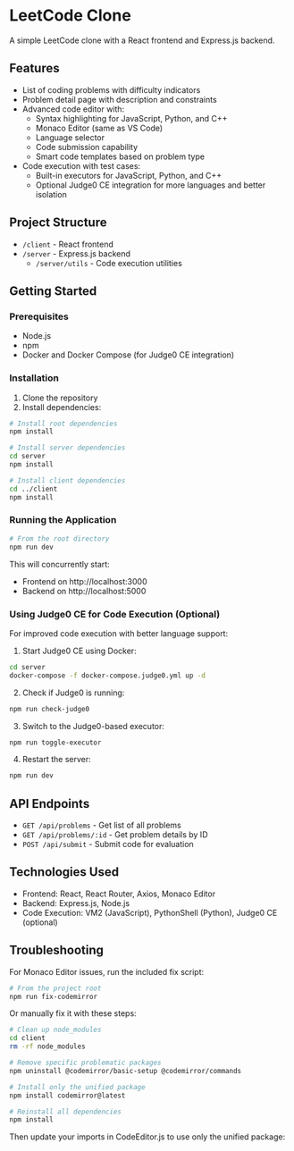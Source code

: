 # LeetCode Clone

A simple LeetCode clone with a React frontend and Express.js backend.

## Features

- List of coding problems with difficulty indicators
- Problem detail page with description and constraints
- Advanced code editor with:
  - Syntax highlighting for JavaScript, Python, and C++
  - Monaco Editor (same as VS Code)
  - Language selector
  - Code submission capability
  - Smart code templates based on problem type
- Code execution with test cases:
  - Built-in executors for JavaScript, Python, and C++ 
  - Optional Judge0 CE integration for more languages and better isolation

## Project Structure

- `/client` - React frontend
- `/server` - Express.js backend
  - `/server/utils` - Code execution utilities

## Getting Started

### Prerequisites

- Node.js
- npm
- Docker and Docker Compose (for Judge0 CE integration)

### Installation

1. Clone the repository
2. Install dependencies:

```bash
# Install root dependencies
npm install

# Install server dependencies
cd server
npm install

# Install client dependencies
cd ../client
npm install
```

### Running the Application

```bash
# From the root directory
npm run dev
```

This will concurrently start:
- Frontend on http://localhost:3000
- Backend on http://localhost:5000

### Using Judge0 CE for Code Execution (Optional)

For improved code execution with better language support:

1. Start Judge0 CE using Docker:
```bash
cd server
docker-compose -f docker-compose.judge0.yml up -d
```

2. Check if Judge0 is running:
```bash
npm run check-judge0
```

3. Switch to the Judge0-based executor:
```bash
npm run toggle-executor
```

4. Restart the server:
```bash
npm run dev
```

## API Endpoints

- `GET /api/problems` - Get list of all problems
- `GET /api/problems/:id` - Get problem details by ID
- `POST /api/submit` - Submit code for evaluation

## Technologies Used

- Frontend: React, React Router, Axios, Monaco Editor
- Backend: Express.js, Node.js
- Code Execution: VM2 (JavaScript), PythonShell (Python), Judge0 CE (optional)

## Troubleshooting

For Monaco Editor issues, run the included fix script:

```bash
# From the project root
npm run fix-codemirror
```

Or manually fix it with these steps:

```bash
# Clean up node_modules
cd client
rm -rf node_modules

# Remove specific problematic packages
npm uninstall @codemirror/basic-setup @codemirror/commands

# Install only the unified package
npm install codemirror@latest

# Reinstall all dependencies
npm install
```

Then update your imports in CodeEditor.js to use only the unified package:
